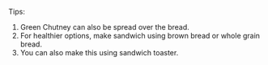 Tips:
1. Green Chutney can also be spread over the bread.
2. For healthier options, make sandwich using brown bread or whole grain bread.
3. You can also make this using sandwich toaster.